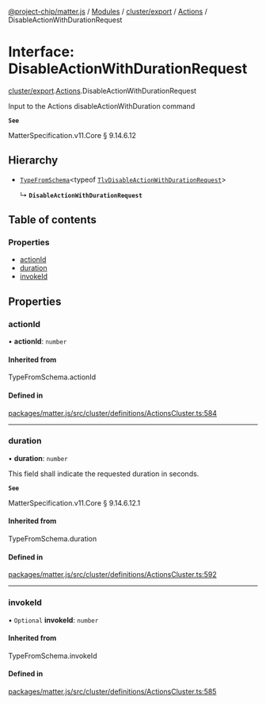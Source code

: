 [@project-chip/matter.js](../README.md) / [Modules](../modules.md) / [cluster/export](../modules/cluster_export.md) / [Actions](../modules/cluster_export.Actions.md) / DisableActionWithDurationRequest

# Interface: DisableActionWithDurationRequest

[cluster/export](../modules/cluster_export.md).[Actions](../modules/cluster_export.Actions.md).DisableActionWithDurationRequest

Input to the Actions disableActionWithDuration command

**`See`**

MatterSpecification.v11.Core § 9.14.6.12

## Hierarchy

- [`TypeFromSchema`](../modules/tlv_export.md#typefromschema)\<typeof [`TlvDisableActionWithDurationRequest`](../modules/cluster_export.Actions.md#tlvdisableactionwithdurationrequest)\>

  ↳ **`DisableActionWithDurationRequest`**

## Table of contents

### Properties

- [actionId](cluster_export.Actions.DisableActionWithDurationRequest.md#actionid)
- [duration](cluster_export.Actions.DisableActionWithDurationRequest.md#duration)
- [invokeId](cluster_export.Actions.DisableActionWithDurationRequest.md#invokeid)

## Properties

### actionId

• **actionId**: `number`

#### Inherited from

TypeFromSchema.actionId

#### Defined in

[packages/matter.js/src/cluster/definitions/ActionsCluster.ts:584](https://github.com/project-chip/matter.js/blob/558e12c94a201592c28c7bc0743705360b3e5ca6/packages/matter.js/src/cluster/definitions/ActionsCluster.ts#L584)

___

### duration

• **duration**: `number`

This field shall indicate the requested duration in seconds.

**`See`**

MatterSpecification.v11.Core § 9.14.6.12.1

#### Inherited from

TypeFromSchema.duration

#### Defined in

[packages/matter.js/src/cluster/definitions/ActionsCluster.ts:592](https://github.com/project-chip/matter.js/blob/558e12c94a201592c28c7bc0743705360b3e5ca6/packages/matter.js/src/cluster/definitions/ActionsCluster.ts#L592)

___

### invokeId

• `Optional` **invokeId**: `number`

#### Inherited from

TypeFromSchema.invokeId

#### Defined in

[packages/matter.js/src/cluster/definitions/ActionsCluster.ts:585](https://github.com/project-chip/matter.js/blob/558e12c94a201592c28c7bc0743705360b3e5ca6/packages/matter.js/src/cluster/definitions/ActionsCluster.ts#L585)
